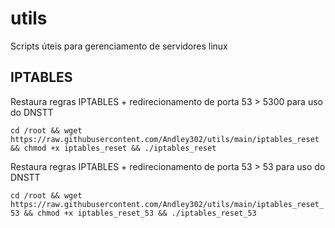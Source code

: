 # utils
Scripts úteis para gerenciamento de servidores linux

## IPTABLES

Restaura regras IPTABLES + redirecionamento de porta 53 > 5300 para uso do DNSTT 

`cd /root && wget https://raw.githubusercontent.com/Andley302/utils/main/iptables_reset && chmod +x iptables_reset && ./iptables_reset`

Restaura regras IPTABLES + redirecionamento de porta 53 > 53 para uso do DNSTT 

`cd /root && wget https://raw.githubusercontent.com/Andley302/utils/main/iptables_reset_53 && chmod +x iptables_reset_53 && ./iptables_reset_53`
